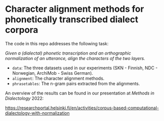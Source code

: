 # Character alignment methods for phonetically transcribed dialect corpora

The code in this repo addresses the following task:

*Given a (dialectal) phonetic transcription and an orthographic normalization of an utterance, align the characters of the two layers.*

* `data`: The three datasets used in our experiments (SKN - Finnish, NDC - Norwegian, ArchiMob - Swiss German).
* `alignment`: The character alignment methods.
* `phrasetables`: The n-gram pairs extracted from the alignments.

An overview of the results can be found in our presentation at *Methods in Dialectology* 2022:

https://researchportal.helsinki.fi/en/activities/corpus-based-computational-dialectology-with-normalization
